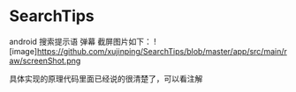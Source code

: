 # SearchTips
android 搜索提示语 弹幕
截屏图片如下：
![image]https://github.com/xujinping/SearchTips/blob/master/app/src/main/raw/screenShot.png

具体实现的原理代码里面已经说的很清楚了，可以看注解
